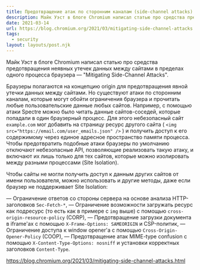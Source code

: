 ```yaml
---
title: Предотвращение атак по сторонним каналам (side-channel attacks)
description: Майк Уэст в блоге Chromium написал статью про средства предотвращения неявных утечек данных между сайтами в пределах одного процесса браузера
date: 2021-03-14
url: https://blog.chromium.org/2021/03/mitigating-side-channel-attacks.html
tags:
  - security
layout: layouts/post.njk
---
```

Майк Уэст в блоге Chromium написал статью про средства предотвращения неявных утечек данных между сайтами в пределах одного процесса браузера — "Mitigating Side-Channel Attacks".

Браузеры полагаются на концепцию origin для предотвращения явной утечки данных между сайтами. Но существуют атаки по сторонним каналам, которые могут обойти ограничения браузера и прочитать любые пользовательские данные любых сайтов. Например, с помощью атаки Spectre можно было читать данные сайтов-соседей, которые попадали в один браузерный процесс. Для этого небезопасный сайт `example.com` мог добавить на страницу ресурс другого сайта ( `<img src="https://email.com/user_emails.json" />` ) и получить доступ к его содержимому через единое адресное пространство памяти процесса. Чтобы предотвратить подобные атаки браузеры по умолчанию отключают небезопасные API, позволяющие реализовать такую атаку, и включают их лишь только для тех сайтов, которые можно изолировать между разными процессами (Site Isolation).

Чтобы сайты не могли получить доступ к данным других сайтов от имени пользователя, можно использовать и другие методы, даже если браузер не поддерживает Site Isolation:

— Ограничение ответов со стороны сервера на основе анализа HTTP-заголовков `Sec-Fetch-*`,
— Ограничение возможности загружать ресурс как подресурс (то есть как в примере с `img` выше) с помощью `cross-origin-resource-policy` (CORP),
— Предотвращение загрузки документа в iframe'ах с помощью `X-Frame-Options: SAMEORIGIN` и CSP-политик,
— Ограничение доступа к window opener'а с помощью `Cross-Origin-Opener-Policy` (COOP),
— Предотвращение атак MIME-type confusion с помощью `X-Content-Type-Options: nosniff` и установки корректных заголовков `Content-Type`.

https://blog.chromium.org/2021/03/mitigating-side-channel-attacks.html
